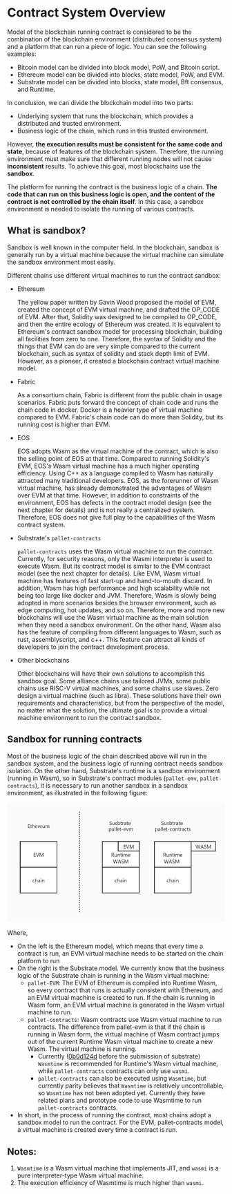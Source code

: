 # Contract System Overview

Model of the blockchain running contract is considered to be the combination of the blockchain environment (distributed consensus system) and a platform that can run a piece of logic. You can see the following examples:

- Bitcoin model can be divided into block model, PoW, and Bitcoin script.
- Ethereum model can be divided into blocks, state model, PoW, and EVM.
- Substrate model can be divided into blocks, state model, Bft consensus, and Runtime.

In conclusion, we can divide the blockchain model into two parts:

- Underlying system that runs the blockchain, which provides a distributed and trusted environment.
- Business logic of the chain, which runs in this trusted environment.

However, **the execution results must be consistent for the same code and state**, because of features of the blockchain system. Therefore, the running environment must make sure that different running nodes will not cause **inconsistent** results. To achieve this goal, most blockchains use the **sandbox**.

The platform for running the contract is the business logic of a chain. **The code that can run on this business logic is open, and the content of the contract is not controlled by the chain itself**. In this case, a sandbox environment is needed to isolate the running of various contracts.


## What is sandbox?

Sandbox is well known in the computer field. In the blockchain, sandbox is generally run by a virtual machine because the virtual machine can simulate the sandbox environment most easily.

Different chains use different virtual machines to run the contract sandbox:

- Ethereum

    The yellow paper written by Gavin Wood proposed the model of EVM, created the concept of EVM virtual machine, and drafted the OP_CODE of EVM. After that, Solidity was designed to be compiled to OP_CODE, and then the entire ecology of Ethereum was created. It is equivalent to Ethereum's contract sandbox model for processing blockchain, building all facilities from zero to one. Therefore, the syntax of Solidity and the things that EVM can do are very simple compared to the current blockchain, such as syntax of solidity and stack depth limit of EVM. However, as a pioneer, it created a blockchain contract virtual machine model.

- Fabric

    As a consortium chain, Fabric is different from the public chain in usage scenarios. Fabric puts forward the concept of chain code and runs the chain code in docker. Docker is a heavier type of virtual machine compared to EVM. Fabric's chain code can do more than Solidity, but its running cost is higher than EVM.

- EOS

    EOS adopts Wasm as the virtual machine of the contract, which is also the selling point of EOS at that time. Compared to running Solidity's EVM, EOS's Wasm virtual machine has a much higher operating efficiency. Using C++ as a language compiled to Wasm has naturally attracted many traditional developers. EOS, as the forerunner of Wasm virtual machine, has already demonstrated the advantages of Wasm over EVM at that time. However, in addition to constraints of the environment, EOS has defects in the contract model design (see the next chapter for details) and is not really a centralized system. Therefore, EOS does not give full play to the capabilities of the Wasm contract system.

- Substrate's `pallet-contracts`

    `pallet-contracts` uses the Wasm virtual machine to run the contract. Currently, for security reasons, only the Wasmi interpreter is used to execute Wasm. But its contract model is similar to the EVM contract model (see the next chapter for details). Like EVM, Wasm virtual machine has features of fast start-up and hand-to-mouth discard. In addition, Wasm has high performance and high scalability while not being too large like docker and JVM. Therefore, Wasm is slowly being adopted in more scenarios besides the browser environment, such as edge computing, hot updates, and so on. Therefore, more and more new blockchains will use the Wasm virtual machine as the main solution when they need a sandbox environment. On the other hand, Wasm also has the feature of compiling from different languages to Wasm, such as rust, assemblyscript, and c++. This feature can attract all kinds of developers to join the contract development process.

- Other blockchains

    Other blockchains will have their own solutions to accomplish this sandbox goal. Some alliance chains use tailored JVMs, some public chains use RISC-V virtual machines, and some chains use slaves. Zero design a virtual machine (such as libra). These solutions have their own requirements and characteristics, but from the perspective of the model, no matter what the solution, the ultimate goal is to provide a virtual machine environment to run the contract sandbox.


## Sandbox for running contracts

Most of the business logic of the chain described above will run in the sandbox system, and the business logic of running contract needs sandbox isolation. On the other hand, Substrate's runtime is a sandbox environment (running in Wasm), so in Substrate's contract modules (`pallet-emv`, `pallet-contracts`), it is necessary to run another sandbox in a sandbox environment, as illustrated in the following figure:

![overview](./imgs/overview_module.jpg)

Where,

- On the left is the Ethereum model, which means that every time a contract is run, an EVM virtual machine needs to be started on the chain platform to run
- On the right is the Substrate model. We currently know that the business logic of the Substrate chain is running in the Wasm virtual machine:
   - `pallet-EVM`: The EVM of Ethereum is compiled into Runtime Wasm, so every contract that runs is actually consistent with Ethereum, and an EVM virtual machine is created to run. If the chain is running in Wasm form, an EVM virtual machine is generated in the Wasm virtual machine to run.
   - `pallet-contracts`: Wasm contracts use Wasm virtual machine to run contracts. The difference from pallet-evm is that if the chain is running in Wasm form, the virtual machine of Wasm contract jumps out of the current Runtime Wasm virtual machine to create a new Wasm. The virtual machine is running.
      - Currently ([0b0d124d](https://github.com/paritytech/substrate/commit/0b0d124d5f9be89f614f2be8e9da038fcb9f540e) before the submission of substrate) `Wasmtime` is recommended for Runtime's Wasm virtual machine, while `pallet-contracts` contracts can only use `wasmi`.
      - `pallet-contracts` can also be executed using `Wasmtime`, but currently parity believes that `Wasmtime` is relatively uncontrollable, so `Wasmtime` has not been adopted yet. Currently they have related plans and prototype code to use Wasmtime to run `pallet-contracts` contracts.
- In short, in the process of running the contract, most chains adopt a sandbox model to run the contract. For the EVM, pallet-contracts model, a virtual machine is created every time a contract is run.

## Notes:

1. `Wasmtime` is a Wasm virtual machine that implements JIT, and `wasmi` is a pure interpreter-type Wasm virtual machine.
2. The execution efficiency of Wasmtime is much higher than `wasmi`.

